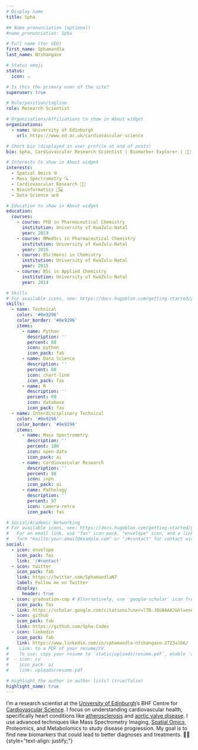 ```yaml
---
# Display name
title: Spha

## Name pronunciation (optional)
#name_pronunciation: Spha

# Full name (for SEO)
first_name: Sphamandla
last_name: Ntshangase

# Status emoji
status:
  icon: ☕️

# Is this the primary user of the site?
superuser: true

# Role/position/tagline
role: Research Scientist

# Organizations/Affiliations to show in About widget
organizations:
  - name: University of Edinburgh
    url: https://www.ed.ac.uk/cardiovascular-science

# Short bio (displayed in user profile at end of posts)
bio: Spha, Cardiovascular Research Scientist | Biomarker Explorer | 🌿🔬

# Interests to show in About widget
interests:
  - Spatial Omics 🌐
  - Mass Spectrometry 🔍
  - Cardiovascular Research 💓🔬
  - Bioinformatics 🧬💻
  - Data Science 📊🌐

# Education to show in About widget
education:
  courses:
    - course: PhD in Pharmaceutical Chemistry
      institution: University of KwaZulu-Natal
      year: 2019
    - course: MMedSci in Pharmaceutical Chemistry
      institution: University of KwaZulu-Natal
      year: 2016
    - course: BSc(Hons) in Chemistry
      institution: University of KwaZulu-Natal
      year: 2015
    - course: BSc in Applied Chemistry
      institution: University of KwaZulu-Natal
      year: 2014

# Skills
# For available icons, see: https://docs.hugoblox.com/getting-started/page-builder/#icons
skills:
  - name: Technical
    color: '#0e9296'
    color_border: '#0e9296'
    items:
      - name: Python
        description: ''
        percent: 80
        icon: python
        icon_pack: fab
      - name: Data Science
        description: ''
        percent: 80
        icon: chart-line
        icon_pack: fas
      - name: R
        description: ''
        percent: 60
        icon: database
        icon_pack: fas
  - name: Interdisciplinary Technical
    color: '#0e9296'
    color_border: '#0e9296'
    items:
      - name: Mass Spectrometry
        description: ''
        percent: 100
        icon: open-data
        icon_pack: ai
      - name: Cardiovascular Research
        description: ''
        percent: 98
        icon: inpn
        icon_pack: ai
      - name: Pathology
        description: ''
        percent: 97
        icon: camera-retro
        icon_pack: fas

# Social/Academic Networking
# For available icons, see: https://docs.hugoblox.com/getting-started/page-builder/#icons
#   For an email link, use "fas" icon pack, "envelope" icon, and a link in the
#   form "mailto:your-email@example.com" or "/#contact" for contact widget.
social:
  - icon: envelope
    icon_pack: fas
    link: '/#contact'
  - icon: twitter
    icon_pack: fab
    link: https://twitter.com/SphamandlaN7
    label: Follow me on Twitter
    display:
      header: true
  - icon: graduation-cap # Alternatively, use `google-scholar` icon from `ai` icon pack
    icon_pack: fas
    link: https://scholar.google.com/citations?user=lTB-JQUAAAAJ&hl=en&authuser=1
  - icon: github
    icon_pack: fab
    link: https://github.com/Spha-Codes
  - icon: linkedin
    icon_pack: fab
    link: https://www.linkedin.com/in/sphamandla-ntshangase-2723a1b6/
#    Link: to a PDF of your resume/CV.
#    To use: copy your resume to `static/uploads/resume.pdf`, enable `ai` icons in `params.yaml`,and uncomment the lines below.
#  - icon: cv
#    icon_pack: ai
#    link: uploads/resume.pdf

# Highlight the author in author lists? (true/false)
highlight_name: true
---
```


I’m a research scientist at the <span style="color:red">[University of Edinburgh](https://www.ed.ac.uk/)</span>’s BHF Centre for [Cardiovascular Science](https://cardiovascular-science.ed.ac.uk/). I focus on understanding cardiovascular health, specifically heart conditions like [atherosclerosis](https://www.bhf.org.uk/informationsupport/conditions/atherosclerosis) and [aortic valve disease](https://www.bhf.org.uk/informationsupport/conditions/heart-valve-disease). I use advanced techniques like Mass Spectrometry Imaging, [Spatial Omics](https://intelligence.weforum.org/topics/a1G680000008gwKEAQ), Proteomics, and Metabolomics to study disease progression. My goal is to find new biomarkers that could lead to better diagnoses and treatments. 🌿🔬
{style="text-align: justify;"}
